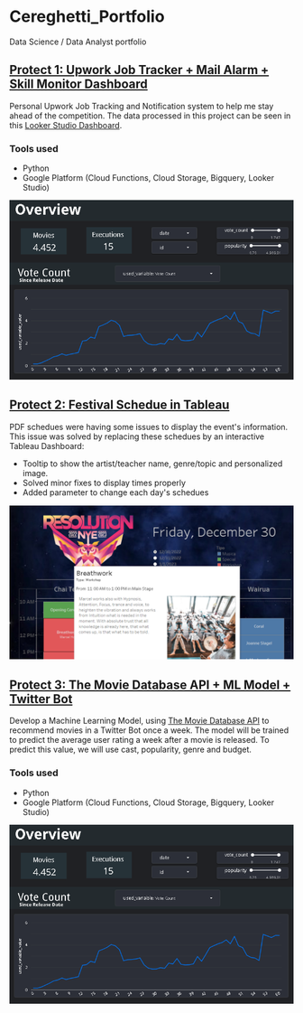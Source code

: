 # Cereghetti_Portfolio
Data Science / Data Analyst portfolio

## [Protect 1: Upwork Job Tracker + Mail Alarm + Skill Monitor Dashboard](https://github.com/ICereghetti/project_upwork.git)

Personal Upwork Job Tracking and Notification system to help me stay ahead of the competition. The data processed in this project can be seen in this [Looker Studio Dashboard](https://lookerstudio.google.com/reporting/cade079a-6280-43d5-b942-afc4dece03de).

### Tools used

* Python
* Google Platform (Cloud Functions, Cloud Storage, Bigquery, Looker Studio)

![](https://github.com/ICereghetti/Cereghetti_Portfolio/blob/main/images/project_2.png?raw=true)

## [Protect 2: Festival Schedue in Tableau](https://public.tableau.com/app/profile/ivan.cereghetti/viz/SampleSchedue/dash?publish=yes)

PDF schedues were having some issues to display the event's information. This issue was solved by replacing these schedues by an interactive Tableau Dashboard:
* Tooltip to show the artist/teacher name, genre/topic and personalized image.
* Solved minor fixes to display times properly
* Added parameter to change each day's schedues

![](https://github.com/ICereghetti/Cereghetti_Portfolio/blob/main/images/resolutions_tableau_sample.png?raw=true)

## [Protect 3: The Movie Database API + ML Model + Twitter Bot](https://github.com/ICereghetti/project2_tmdb.git)

Develop a Machine Learning Model, using [The Movie Database API](https://www.themoviedb.org/) to recommend movies in a Twitter Bot once a week. The model will be trained to predict the average user rating a week after a movie is released. To predict this value, we will use cast, popularity, genre and budget.

### Tools used

* Python
* Google Platform (Cloud Functions, Cloud Storage, Bigquery, Looker Studio)

![](https://github.com/ICereghetti/Cereghetti_Portfolio/blob/main/images/project_2.png?raw=true)


